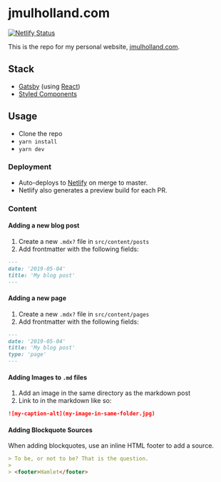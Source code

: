# jmulholland.com

[![Netlify Status](https://api.netlify.com/api/v1/badges/f78a46a9-01dd-402b-8db6-872418d056dc/deploy-status)](https://app.netlify.com/sites/james/deploys)

This is the repo for my personal website,
[jmulholland.com](https://jmulholland.com).

## Stack

- [Gatsby](https://www.gatsbyjs.org/) (using
  [React](https://reactjs.org))
- [Styled Components](https://styled-components.com)

## Usage

- Clone the repo
- `yarn install`
- `yarn dev`

### Deployment

- Auto-deploys to
  [Netlify](https://app.netlify.com/sites/james/overview) on merge to
  master.
- Netlify also generates a preview build for each PR.

### Content

#### Adding a new blog post

1. Create a new `.mdx?` file in `src/content/posts`
2. Add frontmatter with the following fields:

```markdown
---
date: '2019-05-04'
title: 'My blog post'
---
```

#### Adding a new page

1. Create a new `.mdx?` file in `src/content/pages`
2. Add frontmatter with the following fields:

```markdown
---
date: '2019-05-04'
title: 'My blog post'
type: 'page'
---
```

#### Adding Images to `.md` files

1. Add an image in the same directory as the markdown post
2. Link to in the markdown like so:

```markdown
![my-caption-alt](my-image-in-same-folder.jpg)
```

#### Adding Blockquote Sources

When adding blockquotes, use an inline HTML footer to add a source.

```markdown
> To be, or not to be? That is the question.
>
> <footer>Hamlet</footer>
```
